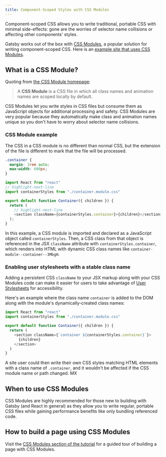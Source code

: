 ```yaml
---
title: Component-Scoped Styles with CSS Modules
---
```


Component-scoped CSS allows you to write traditional, portable CSS with minimal side-effects: gone are the worries of selector name collisions or affecting other components' styles.

Gatsby works out of the box with [CSS Modules](https://github.com/css-modules/css-modules), a popular solution for writing component-scoped CSS. Here is an [example site that uses CSS Modules](https://github.com/gatsbyjs/gatsby/tree/master/examples/using-css-modules).

## What is a CSS Module?

Quoting from [the CSS Module homepage](https://github.com/css-modules/css-modules):

> A **CSS Module** is a CSS file in which all class names and animation names are scoped locally by default.

CSS Modules let you write styles in CSS files but consume them as JavaScript objects for additional processing and safety. CSS Modules are very popular because they automatically make class and animation names unique so you don't have to worry about selector name collisions.

### CSS Module example

The CSS in a CSS module is no different than normal CSS, but the extension of the file is different to mark that the file will be processed.

```css:title=src/components/container.module.css
.container {
  margin: 3rem auto;
  max-width: 600px;
}
```

```jsx:title=src/components/container.js
import React from "react"
// highlight-next-line
import containerStyles from "./container.module.css"

export default function Container({ children }) {
  return (
    // highlight-next-line
    <section className={containerStyles.container}>{children}</section>
  );
}
```

In this example, a CSS module is imported and declared as a JavaScript object called `containerStyles`. Then, a CSS class from that object is referenced in the JSX `className` attribute with `containerStyles.container`, which renders into HTML with dynamic CSS class names like `container-module--container--3MbgH`.

### Enabling user stylesheets with a stable class name

Adding a persistent CSS `className` to your JSX markup along with your CSS Modules code can make it easier for users to take advantage of [User Stylesheets](https://www.viget.com/articles/inline-styles-user-style-sheets-and-accessibility/) for accessibility.

Here's an example where the class name `container` is added to the DOM along with the module's dynamically-created class names:

```jsx:title=src/components/container.js
import React from "react"
import containerStyles from "./container.module.css"

export default function Container({ children }) {
  return (
    <section className={`container ${containerStyles.container}`}>
      {children}
    </section>
  )
}
```

A site user could then write their own CSS styles matching HTML elements with a class name of `.container`, and it wouldn't be affected if the CSS module name or path changed.
MX

## When to use CSS Modules

CSS Modules are highly recommended for those new to building with Gatsby (and React in general) as they allow you to write regular, portable CSS files while gaining
performance benefits like only bundling referenced code.

## How to build a page using CSS Modules

Visit the [CSS Modules section of the tutorial](/tutorial/part-two/#css-modules) for a guided tour of building a page with CSS Modules.

